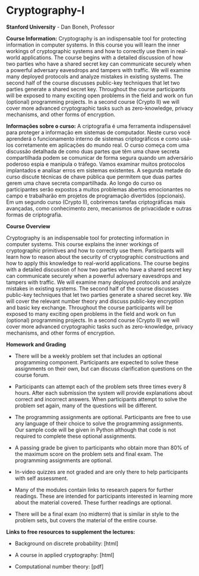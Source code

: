# Cryptography-I
**Stanford University** -  Dan Boneh, Professor

**Course Information:** Cryptography is an indispensable tool for protecting information in computer systems. In this course you will learn the inner workings of cryptographic systems and how to correctly use them in real-world applications. The course begins with a detailed discussion of how two parties who have a shared secret key can communicate securely when a powerful adversary eavesdrops and tampers with traffic. We will examine many deployed protocols and analyze mistakes in existing systems. The second half of the course discusses public-key techniques that let two parties generate a shared secret key. Throughout the course participants will be exposed to many exciting open problems in the field and work on fun (optional) programming projects. In a second course (Crypto II) we will cover more advanced cryptographic tasks such as zero-knowledge, privacy mechanisms, and other forms of encryption.

**Informações sobre o curso:** A criptografia é uma ferramenta indispensável para proteger a informação em sistemas de computador. Neste curso você aprenderá o funcionamento interno de sistemas criptográficos e como usá-los corretamente em aplicações do mundo real. O curso começa com uma discussão detalhada de como duas partes que têm uma chave secreta compartilhada podem se comunicar de forma segura quando um adversário poderoso espia e manipula o tráfego. Vamos examinar muitos protocolos implantados e analisar erros em sistemas existentes. A segunda metade do curso discute técnicas de chave pública que permitem que duas partes gerem uma chave secreta compartilhada. Ao longo do curso os participantes serão expostos a muitos problemas abertos emocionantes no campo e trabalharão em projetos de programação divertidos (opcionais). Em um segundo curso (Crypto II), cobriremos tarefas criptográficas mais avançadas, como conhecimento zero, mecanismos de privacidade e outras formas de criptografia.

**Course Overview**

Cryptography is an indispensable tool for protecting information in computer systems. This course explains the inner workings of cryptographic primitives and how to correctly use them. Participants will learn how to reason about the security of cryptographic constructions and how to apply this knowledge to real-world applications. The course begins with a detailed discussion of how two parties who have a shared secret key can communicate securely when a powerful adversary eavesdrops and tampers with traffic. We will examine many deployed protocols and analyze mistakes in existing systems. The second half of the course discusses public-key techniques that let two parties generate a shared secret key. We will cover the relevant number theory and discuss public-key encryption and basic key exchange. Throughout the course participants will be exposed to many exciting open problems in the field and work on fun (optional) programming projects. In a second course (Crypto II) we will cover more advanced cryptographic tasks such as zero-knowledge, privacy mechanisms, and other forms of encryption.

**Homework and Grading**

* There will be a weekly problem set that includes an optional programming component. Participants are expected to solve these assignments on their own, but can discuss clarification questions on the course forum.

* Participants can attempt each of the problem sets three times every 8 hours. After each submission the system will provide explanations about correct and incorrect answers. When participants attempt to solve the problem set again, many of the questions will be different.

* The programming assignments are optional. Participants are free to use any language of their choice to solve the programming assignments. Our sample code will be given in Python although that code is not required to complete these optional assignments.

* A passing grade be given to participants who obtain more than 80% of the maximum score on the problem sets and final exam. The programming assignments are optional.

* In-video quizzes are not graded and are only there to help participants with self assessment.

* Many of the modules contain links to research papers for further readings. These are intended for participants interested in learning more about the material covered. These further readings are optional.

* There will be a final exam (no midterm) that is similar in style to the problem sets, but covers the material of the entire course.

**Links to free resources to supplement the lectures:**

* Background on discrete probability: [html]

* A course in applied cryptography: [html]

* Computational number theory: [pdf]
